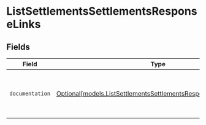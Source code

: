 # ListSettlementsSettlementsResponseLinks


## Fields

| Field                                                                                                                            | Type                                                                                                                             | Required                                                                                                                         | Description                                                                                                                      |
| -------------------------------------------------------------------------------------------------------------------------------- | -------------------------------------------------------------------------------------------------------------------------------- | -------------------------------------------------------------------------------------------------------------------------------- | -------------------------------------------------------------------------------------------------------------------------------- |
| `documentation`                                                                                                                  | [Optional[models.ListSettlementsSettlementsResponseDocumentation]](../models/listsettlementssettlementsresponsedocumentation.md) | :heavy_minus_sign:                                                                                                               | The URL to the generic Mollie API error handling guide.                                                                          |